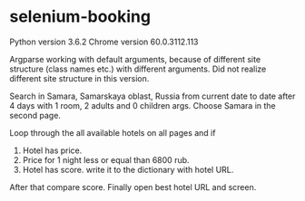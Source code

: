 # selenium-booking
Python version 3.6.2
Chrome version 60.0.3112.113

Argparse working with default arguments, because of different site structure (class names etc.) with different arguments.
Did not realize different site structure in this version.

Search in Samara, Samarskaya oblast, Russia from current date to date after 4 days with 1 room, 2 adults and 0 children args.
Choose Samara in the second page.

Loop through the all available hotels on all pages and if
1. Hotel has price.
2. Price for 1 night less or equal than 6800 rub.
3. Hotel has score.
write it to the dictionary with hotel URL.

After that compare score.
Finally open best hotel URL and screen.

